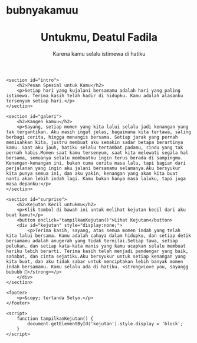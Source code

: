 # bubnyakamuu
<!DOCTYPE html>
<html lang="id">
<head>
    <meta charset="UTF-8">
    <meta name="viewport" content="width=device-width, initial-scale=1.0">
    <title>Untukmu, Deatul Fadila</title>
    <link rel="stylesheet" href="s.css">
</head>
<body>
    <header>
        <h1>Untukmu, Deatul Fadila</h1>
        <p>Karena kamu selalu istimewa di hatiku</p>
    </header>

    <section id="intro">
        <h2>Pesan Spesial untuk Kamu</h2>
        <p>Setiap hari yang kujalani bersamamu adalah hari yang paling istimewa. Terima kasih telah hadir di hidupku. Kamu adalah alasanku tersenyum setiap hari.</p>
    </section>

    <section id="galeri">
        <h2>Kangen kamuu</h2>
        <p>Sayang, setiap momen yang kita lalui selalu jadi kenangan yang tak tergantikan. Aku masih ingat jelas, bagaimana kita tertawa, saling berbagi cerita, hingga menangis bersama. Setiap jarak yang pernah memisahkan kita, justru membuat aku semakin sadar betapa berartinya kamu. Saat aku jauh, hatiku selalu tertambat padamu, rindu yang tak pernah habis.Momen saat kamu tersenyum, saat kita melewati segala hal bersama, semuanya selalu membuatku ingin terus berada di sampingmu. Kenangan-kenangan ini, bukan cuma cerita masa lalu, tapi bagian dari perjalanan yang ingin aku jalani bersamamu selamanya.Aku bersyukur kita punya semua ini, dan aku yakin, kenangan yang akan kita buat nanti akan lebih indah lagi. Kamu bukan hanya masa laluku, tapi juga masa depanku:</p>
    </section>

    <section id="surprise">
        <h2>Kejutan Kecil untukmu</h2>
        <p>Klik tombol di bawah ini untuk melihat kejutan kecil dari aku buat kamu!</p>
        <button onclick="tampilkanKejutan()">Lihat Kejutan</button>
        <div id="kejutan" style="display:none;">
            <p>Terima kasih, sayang, atas semua momen indah yang telah kita lalui bersama. Kamu adalah cahaya dalam hidupku, dan setiap detik bersamamu adalah anugerah yang tidak ternilai.Setiap tawa, setiap pelukan, dan setiap kata-kata manis yang kamu ucapkan selalu membuat hariku lebih berarti. Terima kasih telah menjadi pendengar yang baik, sahabat, dan cinta sejatiku.Aku bersyukur untuk setiap kenangan yang kita buat, dan aku tidak sabar untuk menciptakan lebih banyak momen indah bersamamu. Kamu selalu ada di hatiku. <strong>Love you, sayangg bububb 💖</strong></p>
        </div>
    </section>

    <footer>
        <p>&copy; tertanda Setyo.</p>
    </footer>

    <script>
        function tampilkanKejutan() {
            document.getElementById('kejutan').style.display = 'block';
        }
    </script>
</body>
</html>
